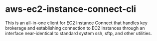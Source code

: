 # aws-ec2-instance-connect-cli
This is an all-in-one client for EC2 Instance Connect that handles key brokerage and establishing connection to EC2 Instances through an interface near-identical to standard system ssh, sftp, and other utilities. 
